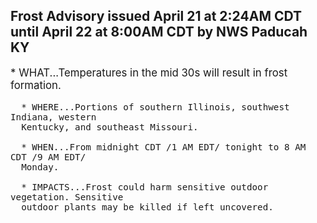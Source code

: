 <p>
   <h2>Frost Advisory issued April 21 at 2:24AM CDT until April 22 at 8:00AM CDT by NWS Paducah KY</h2>
   <div style="font-size:120%">* WHAT...Temperatures in the mid 30s will result in frost formation.
      
      * WHERE...Portions of southern Illinois, southwest Indiana, western
      Kentucky, and southeast Missouri.
      
      * WHEN...From midnight CDT /1 AM EDT/ tonight to 8 AM CDT /9 AM EDT/
      Monday.
      
      * IMPACTS...Frost could harm sensitive outdoor vegetation. Sensitive
      outdoor plants may be killed if left uncovered.
   </div>
</p>